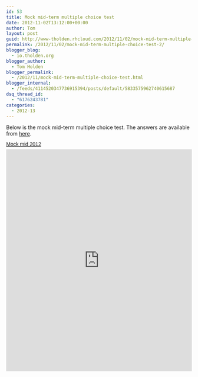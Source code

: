```yaml
---
id: 53
title: Mock mid-term multiple choice test
date: 2012-11-02T13:12:00+00:00
author: Tom
layout: post
guid: http://www-tholden.rhcloud.com/2012/11/02/mock-mid-term-multiple-choice-test-2/
permalink: /2012/11/02/mock-mid-term-multiple-choice-test-2/
blogger_blog:
  - io.tholden.org
blogger_author:
  - Tom Holden
blogger_permalink:
  - /2012/11/mock-mid-term-multiple-choice-test.html
blogger_internal:
  - /feeds/4114520347736915394/posts/default/5833575962740615687
dsq_thread_id:
  - "6176243781"
categories:
  - 2012-13
---
```

Below is the mock mid-term multiple choice test. The answers are available from <a href="http://www.scribd.com/doc/182640960/Answers-to-2012-Mock-mid-term-test">here</a>.  <br /> <a title="View Mock mid 2012 on Scribd" href="http://www.scribd.com/doc/111897709/Mock-mid-2012" style="margin: 12px auto 6px auto; font-family: Helvetica,Arial,Sans-serif; font-style: normal; font-variant: normal; font-weight: normal; font-size: 14px; line-height: normal; font-size-adjust: none; font-stretch: normal; -x-system-font: none; display: block; text-decoration: underline;">Mock mid 2012</a><iframe src="http://www.scribd.com/embeds/111897709/content?start_page=1&view_mode=scroll&access_key=key-2nzxo0e6uzty91o0oo9c" data-auto-height="true" data-aspect-ratio="0.707514450867052" scrolling="no" width="100%" height="600" frameborder="0"></iframe>